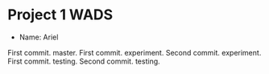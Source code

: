 # Project 1 WADS
- Name: Ariel

First commit. master.
First commit. experiment.
Second commit. experiment.
First commit. testing.
Second commit. testing.
